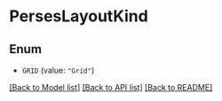 # PersesLayoutKind

## Enum


* `GRID` (value: `"Grid"`)


[[Back to Model list]](../README.md#documentation-for-models) [[Back to API list]](../README.md#documentation-for-api-endpoints) [[Back to README]](../README.md)


